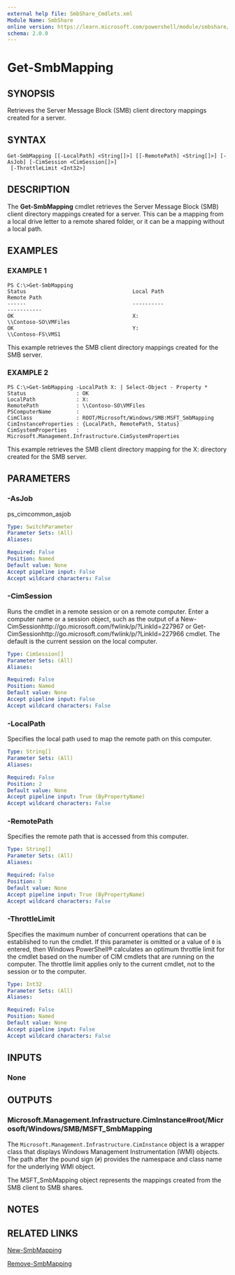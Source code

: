 ```yaml
---
external help file: SmbShare_Cmdlets.xml
Module Name: SmbShare
online version: https://learn.microsoft.com/powershell/module/smbshare/get-smbmapping?view=windowsserver2012-ps&wt.mc_id=ps-gethelp
schema: 2.0.0
---
```


# Get-SmbMapping

## SYNOPSIS
Retrieves the Server Message Block (SMB) client directory mappings created for a server.

## SYNTAX

```
Get-SmbMapping [[-LocalPath] <String[]>] [[-RemotePath] <String[]>] [-AsJob] [-CimSession <CimSession[]>]
 [-ThrottleLimit <Int32>]
```

## DESCRIPTION
The **Get-SmbMapping** cmdlet retrieves the Server Message Block (SMB) client directory mappings created for a server.
This can be a mapping from a local drive letter to a remote shared folder, or it can be a mapping without a local path.

## EXAMPLES

### EXAMPLE 1
```
PS C:\>Get-SmbMapping
Status                                  Local Path                              Remote Path 
------                                  ----------                              ----------- 
OK                                      X:                                      \\Contoso-SO\VMFiles 
OK                                      Y:                                      \\Contoso-FS\VMS1
```

This example retrieves the SMB client directory mappings created for the SMB server.

### EXAMPLE 2
```
PS C:\>Get-SmbMapping -LocalPath X: | Select-Object - Property *
Status                : OK 
LocalPath             : X: 
RemotePath            : \\Contoso-SO\VMFiles 
PSComputerName        : 
CimClass              : ROOT/Microsoft/Windows/SMB:MSFT_SmbMapping 
CimInstanceProperties : {LocalPath, RemotePath, Status} 
CimSystemProperties   : Microsoft.Management.Infrastructure.CimSystemProperties
```

This example retrieves the SMB client directory mapping for the X: directory created for the SMB server.

## PARAMETERS

### -AsJob
ps_cimcommon_asjob

```yaml
Type: SwitchParameter
Parameter Sets: (All)
Aliases: 

Required: False
Position: Named
Default value: None
Accept pipeline input: False
Accept wildcard characters: False
```

### -CimSession
Runs the cmdlet in a remote session or on a remote computer.
Enter a computer name or a session object, such as the output of a New-CimSessionhttp://go.microsoft.com/fwlink/p/?LinkId=227967 or Get-CimSessionhttp://go.microsoft.com/fwlink/p/?LinkId=227966 cmdlet.
The default is the current session on the local computer.

```yaml
Type: CimSession[]
Parameter Sets: (All)
Aliases: 

Required: False
Position: Named
Default value: None
Accept pipeline input: False
Accept wildcard characters: False
```

### -LocalPath
Specifies the local path used to map the remote path on this computer.

```yaml
Type: String[]
Parameter Sets: (All)
Aliases: 

Required: False
Position: 2
Default value: None
Accept pipeline input: True (ByPropertyName)
Accept wildcard characters: False
```

### -RemotePath
Specifies the remote path that is accessed from this computer.

```yaml
Type: String[]
Parameter Sets: (All)
Aliases: 

Required: False
Position: 3
Default value: None
Accept pipeline input: True (ByPropertyName)
Accept wildcard characters: False
```

### -ThrottleLimit
Specifies the maximum number of concurrent operations that can be established to run the cmdlet.
If this parameter is omitted or a value of `0` is entered, then Windows PowerShell® calculates an optimum throttle limit for the cmdlet based on the number of CIM cmdlets that are running on the computer.
The throttle limit applies only to the current cmdlet, not to the session or to the computer.

```yaml
Type: Int32
Parameter Sets: (All)
Aliases: 

Required: False
Position: Named
Default value: None
Accept pipeline input: False
Accept wildcard characters: False
```

## INPUTS

### None

## OUTPUTS

### Microsoft.Management.Infrastructure.CimInstance#root/Microsoft/Windows/SMB/MSFT_SmbMapping
The `Microsoft.Management.Infrastructure.CimInstance` object is a wrapper class that displays Windows Management Instrumentation (WMI) objects.
The path after the pound sign (`#`) provides the namespace and class name for the underlying WMI object.

The MSFT_SmbMapping object represents the mappings created from the SMB client to SMB shares.

## NOTES

## RELATED LINKS

[New-SmbMapping](./New-SmbMapping.md)

[Remove-SmbMapping](./Remove-SmbMapping.md)

